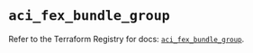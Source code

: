 # `aci_fex_bundle_group`

Refer to the Terraform Registry for docs: [`aci_fex_bundle_group`](https://registry.terraform.io/providers/ciscodevnet/aci/2.17.0/docs/resources/fex_bundle_group).
